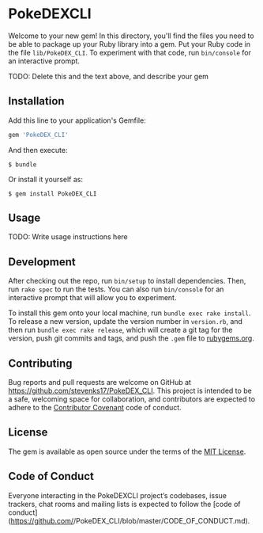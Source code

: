 # PokeDEXCLI

Welcome to your new gem! In this directory, you'll find the files you need to be able to package up your Ruby library into a gem. Put your Ruby code in the file `lib/PokeDEX_CLI`. To experiment with that code, run `bin/console` for an interactive prompt.

TODO: Delete this and the text above, and describe your gem

## Installation

Add this line to your application's Gemfile:

```ruby
gem 'PokeDEX_CLI'
```

And then execute:

    $ bundle

Or install it yourself as:

    $ gem install PokeDEX_CLI

## Usage

TODO: Write usage instructions here

## Development

After checking out the repo, run `bin/setup` to install dependencies. Then, run `rake spec` to run the tests. You can also run `bin/console` for an interactive prompt that will allow you to experiment.

To install this gem onto your local machine, run `bundle exec rake install`. To release a new version, update the version number in `version.rb`, and then run `bundle exec rake release`, which will create a git tag for the version, push git commits and tags, and push the `.gem` file to [rubygems.org](https://rubygems.org).

## Contributing

Bug reports and pull requests are welcome on GitHub at https://github.com/stevenks17/PokeDEX_CLI. This project is intended to be a safe, welcoming space for collaboration, and contributors are expected to adhere to the [Contributor Covenant](http://contributor-covenant.org) code of conduct.

## License

The gem is available as open source under the terms of the [MIT License](https://opensource.org/licenses/MIT).

## Code of Conduct

Everyone interacting in the PokeDEXCLI project’s codebases, issue trackers, chat rooms and mailing lists is expected to follow the [code of conduct](https://github.com/<github username>/PokeDEX_CLI/blob/master/CODE_OF_CONDUCT.md).
